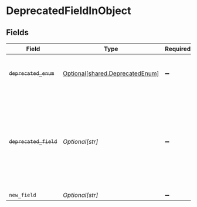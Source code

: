 # DeprecatedFieldInObject


## Fields

| Field                                                                                                                                          | Type                                                                                                                                           | Required                                                                                                                                       | Description                                                                                                                                    |
| ---------------------------------------------------------------------------------------------------------------------------------------------- | ---------------------------------------------------------------------------------------------------------------------------------------------- | ---------------------------------------------------------------------------------------------------------------------------------------------- | ---------------------------------------------------------------------------------------------------------------------------------------------- |
| ~~`deprecated_enum`~~                                                                                                                          | [Optional[shared.DeprecatedEnum]](../../models/shared/deprecatedenum.md)                                                                       | :heavy_minus_sign:                                                                                                                             | : warning: ** DEPRECATED **: This enum is deprecated.                                                                                          |
| ~~`deprecated_field`~~                                                                                                                         | *Optional[str]*                                                                                                                                | :heavy_minus_sign:                                                                                                                             | : warning: ** DEPRECATED **: This will be removed in a future release, please migrate away from it as soon as possible. Use new_field instead. |
| `new_field`                                                                                                                                    | *Optional[str]*                                                                                                                                | :heavy_minus_sign:                                                                                                                             | N/A                                                                                                                                            |